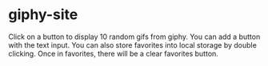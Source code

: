 # giphy-site
Click on a button to display 10 random gifs from giphy.
You can add a button with the text input.
You can also store favorites into local storage by double clicking.
Once in favorites, there will be a clear favorites button.
